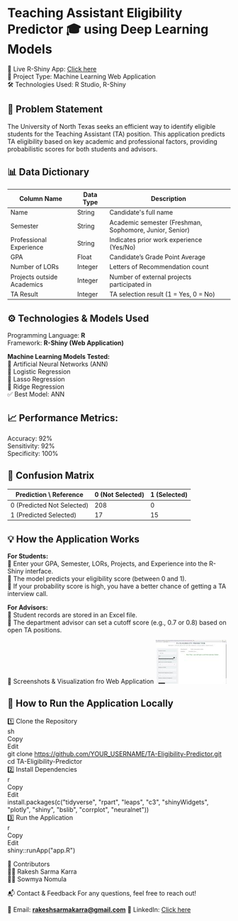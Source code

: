 # Teaching Assistant Eligibility Predictor 🎓 using Deep Learning Models                                                                                        
🔗 Live R-Shiny App: [Click here](https://github.com/RakeshsarmaKarra/Teaching-Assistant-Prediction-ML-/blob/main/TA%20Identification%20Project.R)                       
📂 Project Type: Machine Learning Web Application                                                                                                             
🛠 Technologies Used: R Studio, R-Shiny

## 📌 Problem Statement
The University of North Texas seeks an efficient way to identify eligible students for the Teaching Assistant (TA) position. This application predicts TA eligibility based on key academic and professional factors, providing probabilistic scores for both students and advisors.

## 📊 Data Dictionary
| Column Name               | Data Type | Description                                             |
|---------------------------|----------|---------------------------------------------------------|
| Name                      | String   | Candidate's full name                                  |
| Semester                  | String   | Academic semester (Freshman, Sophomore, Junior, Senior) |
| Professional Experience   | String   | Indicates prior work experience (Yes/No)               |
| GPA                       | Float    | Candidate’s Grade Point Average                        |
| Number of LORs            | Integer  | Letters of Recommendation count                        |
| Projects outside Academics| Integer  | Number of external projects participated in            |
| TA Result                 | Integer  | TA selection result (1 = Yes, 0 = No)                  |

## ⚙️ Technologies & Models Used                                                                                                                      
Programming Language: **R**                                                                                                                                        
Framework: **R-Shiny (Web Application)**                                                                                                                         

**Machine Learning Models Tested:**                                                                                                                  
🔹 Artificial Neural Networks (ANN)                                                                                                                                       
🔹 Logistic Regression                                                                                                                                       
🔹 Lasso Regression                                                                                                                                       
🔹 Ridge Regression                                                                                                                                       
✅ Best Model: ANN                                                                                                                                       

## 📈 Performance Metrics:                                                                                                                                      
Accuracy: 92%                                                                                                                                       
Sensitivity: 92%                                                                                                                                       
Specificity: 100%                                                                                                                                       

## 📑 Confusion Matrix                                                                                                                                       
| Prediction \ Reference | 0 (Not Selected) | 1 (Selected) |
|------------------------|------------------|--------------|
| 0 (Predicted Not Selected) | 208              | 0            |
| 1 (Predicted Selected)     | 17               | 15           |

## 💡 How the Application Works                                                                                                              
**For Students:**                                                                                                              
📌 Enter your GPA, Semester, LORs, Projects, and Experience into the R-Shiny interface.                                                       
📌 The model predicts your eligibility score (between 0 and 1).                                                                                                              
📌 If your probability score is high, you have a better chance of getting a TA interview call.                                                       

**For Advisors:**                                                                                                              
📌 Student records are stored in an Excel file.                                                                                                              
📌 The department advisor can set a cutoff score (e.g., 0.7 or 0.8) based on open TA positions.                                                       

📸 Screenshots & Visualization fro Web Application 
![Click here](https://github.com/RakeshsarmaKarra/Teaching-Assistant-Prediction-ML-/blob/main/Web%20Application%20Interface.jpg)

## 🚀 How to Run the Application Locally                                                                                                             
1️⃣ Clone the Repository                                                                                                                                            
sh                                                                                                                                                       
Copy                                                                                                                                            
Edit                                                                                                                                            
git clone https://github.com/YOUR_USERNAME/TA-Eligibility-Predictor.git                                                                                      
cd TA-Eligibility-Predictor                                                                                                                                            
2️⃣ Install Dependencies                                                                                                                                            
r                                                                                                                                                       
Copy                                                                                                                                            
Edit                                                                                                                                            
install.packages(c("tidyverse", "rpart", "leaps", "c3", "shinyWidgets", "plotly", "shiny", "bslib", "corrplot", "neuralnet"))                                      
3️⃣ Run the Application                                                                                                                                            
r                                                                                                                                            
Copy                                                                                                                                                                          
Edit                                                                                                                                            
shiny::runApp("app.R")

👥 Contributors                                                                                                                                            
👨‍💻 Rakesh Sarma Karra                                                                                                                                                        
👨‍💻 Sowmya Nomula

📬 Contact & Feedback
For any questions, feel free to reach out!

📧 Email: **rakeshsarmakarra@gmail.com**
📌 LinkedIn: [Click here](https://www.linkedin.com/in/rakesh-da/)


